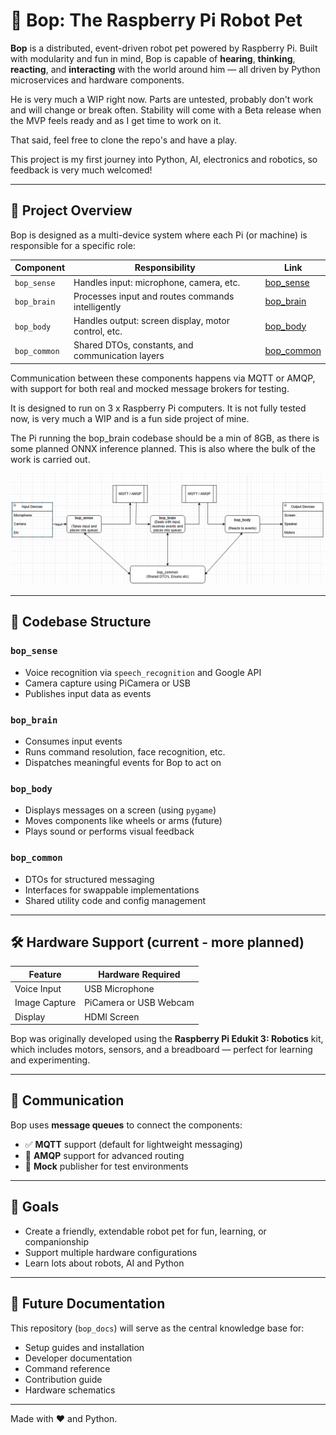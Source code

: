 # 🤖 Bop: The Raspberry Pi Robot Pet

**Bop** is a distributed, event-driven robot pet powered by Raspberry Pi. Built with modularity and fun in mind, Bop is capable of **hearing**, **thinking**, **reacting**, and **interacting** with the world around him — all driven by Python microservices and hardware components.

He is very much a WIP right now. Parts are untested, probably don't work and will change or break often. Stability will
come with a Beta release when the MVP feels ready and as I get time to work on it.

That said, feel free to clone the repo's and have a play.

This project is my first journey into Python, AI, electronics and robotics, so feedback is very much welcomed!

---

## 🧠 Project Overview

Bop is designed as a multi-device system where each Pi (or machine) is responsible for a specific role:

| Component    | Responsibility                                   | Link |
|--------------|--------------------------------------------------|------
| `bop_sense`  | Handles input: microphone, camera, etc.          |[bop_sense](https://github.com/shane-chris-barker/bop_sense) |
| `bop_brain`  | Processes input and routes commands intelligently | [bop_brain](https://github.com/shane-chris-barker/bop_brain) |
| `bop_body`   | Handles output: screen display, motor control, etc. | [bop_body](https://github.com/shane-chris-barker/bop_body) |
| `bop_common` | Shared DTOs, constants, and communication layers  | [bop_common](https://github.com/shane-chris-barker/bop_common) |

Communication between these components happens via MQTT or AMQP, with support for both real and mocked message brokers for testing.

It is designed to run on 3 x Raspberry Pi computers. It is not fully tested now, is very much a WIP
and is a fun side project of mine.

The Pi running the bop_brain codebase should be a min of 8GB, as there is some planned ONNX inference planned. This is also
where the bulk of the work is carried out.

![Bop Flow Diagram](images/diagrams/bop_flow.png)

---

## 🧩 Codebase Structure

### `bop_sense`
- Voice recognition via `speech_recognition` and Google API
- Camera capture using PiCamera or USB
- Publishes input data as events

### `bop_brain`
- Consumes input events
- Runs command resolution, face recognition, etc.
- Dispatches meaningful events for Bop to act on

### `bop_body`
- Displays messages on a screen (using `pygame`)
- Moves components like wheels or arms (future)
- Plays sound or performs visual feedback

### `bop_common`
- DTOs for structured messaging
- Interfaces for swappable implementations
- Shared utility code and config management

---

## 🛠️ Hardware Support (current - more planned)

| Feature        | Hardware Required              |
|----------------|--------------------------------|
| Voice Input    | USB Microphone |
| Image Capture  | PiCamera or USB Webcam         |
| Display        | HDMI Screen                    |


Bop was originally developed using the **Raspberry Pi Edukit 3: Robotics** kit, which includes motors, sensors, and a breadboard — perfect for learning and experimenting.

---

## 📡 Communication

Bop uses **message queues** to connect the components:

- ✅ **MQTT** support (default for lightweight messaging)
- 🐇 **AMQP** support for advanced routing
- 🧪 **Mock** publisher for test environments

---

## 🚀 Goals

- Create a friendly, extendable robot pet for fun, learning, or companionship
- Support multiple hardware configurations
- Learn lots about robots, AI and Python
---

## 📖 Future Documentation

This repository (`bop_docs`) will serve as the central knowledge base for:

- Setup guides and installation
- Developer documentation
- Command reference
- Contribution guide
- Hardware schematics

---

Made with ❤️ and Python.
